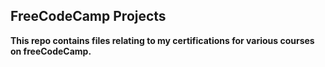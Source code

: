 ## FreeCodeCamp Projects

**This repo contains files relating to my certifications for various courses on freeCodeCamp.**

